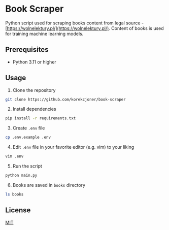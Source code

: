 # Book Scraper

Python script used for scraping books content from legal source - [https://wolnelektury.pl/](https://wolnelektury.pl/). Content of books is used for training machine learning models.

## Prerequisites

- Python 3.11 or higher

## Usage

1. Clone the repository

```bash
git clone https://github.com/korekcjoner/book-scraper
```

2. Install dependencies

```bash
pip install -r requirements.txt
```

3. Create `.env` file

```bash
cp .env.example .env
```

4. Edit `.env` file in your favorite editor (e.g. vim) to your liking

```bash
vim .env
```

5. Run the script

```bash
python main.py
```

6. Books are saved in `books` directory

```bash
ls books
```

## License

[MIT](https://choosealicense.com/licenses/mit/)
